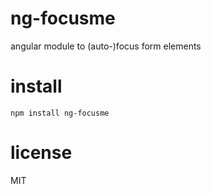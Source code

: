 # ng-focusme

angular module to (auto-)focus form elements

# install

```
npm install ng-focusme
```

# license

MIT
